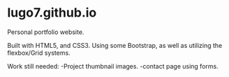 # lugo7.github.io
Personal portfolio website.

Built with HTML5, and CSS3. Using some Bootstrap, as well as utilizing the flexbox/Grid systems. 

Work still needed:
-Project thumbnail images.
-contact page using forms.